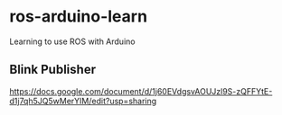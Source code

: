 # ros-arduino-learn
Learning to use ROS with Arduino

## Blink Publisher
https://docs.google.com/document/d/1j60EVdgsvAOUJzl9S-zQFFYtE-d1j7qh5JQ5wMerYIM/edit?usp=sharing
